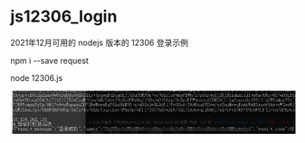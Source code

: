 # js12306_login
2021年12月可用的 nodejs 版本的 12306 登录示例

npm i --save request

node 12306.js

![12306.png](./12306.png)
